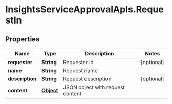 # InsightsServiceApprovalApIs.RequestIn

## Properties
Name | Type | Description | Notes
------------ | ------------- | ------------- | -------------
**requester** | **String** | Requester id | [optional] 
**name** | **String** | Request name | 
**description** | **String** | Request description | [optional] 
**content** | [**Object**](.md) | JSON object with request content | 


